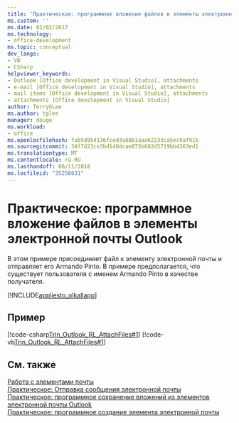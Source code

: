 ```yaml
---
title: 'Практическое: программное вложение файлов в элементы электронной почты Outlook'
ms.custom: ''
ms.date: 02/02/2017
ms.technology:
- office-development
ms.topic: conceptual
dev_langs:
- VB
- CSharp
helpviewer_keywords:
- Outlook [Office development in Visual Studio], attachments
- e-mail [Office development in Visual Studio], attachments
- mail items [Office development in Visual Studio], attachments
- attachments [Office development in Visual Studio]
author: TerryGLee
ms.author: tglee
manager: douge
ms.workload:
- office
ms.openlocfilehash: fab5d954136fced3a68b1aaa62233ca5ec9af91b
ms.sourcegitcommit: 34f7d23ce3bd140dcae875b602d5719bb4363ed1
ms.translationtype: MT
ms.contentlocale: ru-RU
ms.lasthandoff: 06/11/2018
ms.locfileid: "35256631"
---
```

# <a name="how-to-programmatically-attach-files-to-outlook-email-items"></a>Практическое: программное вложение файлов в элементы электронной почты Outlook
  В этом примере присоединяет файл к элементу электронной почты и отправляет его Armando Pinto. В примере предполагается, что существует пользователя с именем Armando Pinto в качестве получателя.  
  
 [!INCLUDE[appliesto_olkallapp](../vsto/includes/appliesto-olkallapp-md.md)]  
  
## <a name="example"></a>Пример  
 [!code-csharp[Trin_Outlook_RL_AttachFiles#1](../vsto/codesnippet/CSharp/Trin_Outlook_RL_AttachFiles/thisaddin.cs#1)]
 [!code-vb[Trin_Outlook_RL_AttachFiles#1](../vsto/codesnippet/VisualBasic/Trin_Outlook_RL_AttachFiles/thisaddin.vb#1)]  
  
## <a name="see-also"></a>См. также  
 [Работа с элементами почты](../vsto/working-with-mail-items.md)   
 [Практическое: Отправка сообщения электронной почты](../vsto/how-to-programmatically-send-e-mail-programmatically.md)   
 [Практическое: программное сохранение вложений из элементов электронной почты Outlook](../vsto/how-to-programmatically-save-attachments-from-outlook-e-mail-items.md)   
 [Практическое: программное создание элемента электронной почты](../vsto/how-to-programmatically-create-an-e-mail-item.md)  
  
  